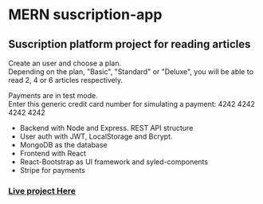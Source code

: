 # MERN suscription-app

## Suscription platform project for reading articles

Create an user and choose a plan.  
Depending on the plan, "Basic", "Standard" or "Deluxe", you will be able to read 2, 4 or 6 articles respectively.

Payments are in test mode.  
Enter this generic credit card number for simulating a payment: 4242 4242 4242 4242

- Backend with Node and Express. REST API structure
- User auth with JWT, LocalStorage and Bcrypt.
- MongoDB as the database
- Frontend with React
- React-Bootstrap as UI framework and syled-components
- Stripe for payments

### [Live project Here](https://suscription-app-production.up.railway.app/)

